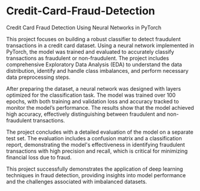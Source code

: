 # Credit-Card-Fraud-Detection

Credit Card Fraud Detection Using Neural Networks in PyTorch

This project focuses on building a robust classifier to detect fraudulent transactions in a credit card dataset. Using a neural network implemented in PyTorch, the model was trained and evaluated to accurately classify transactions as fraudulent or non-fraudulent. The project includes comprehensive Exploratory Data Analysis (EDA) to understand the data distribution, identify and handle class imbalances, and perform necessary data preprocessing steps.

After preparing the dataset, a neural network was designed with layers optimized for the classification task. The model was trained over 100 epochs, with both training and validation loss and accuracy tracked to monitor the model’s performance. The results show that the model achieved high accuracy, effectively distinguishing between fraudulent and non-fraudulent transactions.

The project concludes with a detailed evaluation of the model on a separate test set. The evaluation includes a confusion matrix and a classification report, demonstrating the model's effectiveness in identifying fraudulent transactions with high precision and recall, which is critical for minimizing financial loss due to fraud.

This project successfully demonstrates the application of deep learning techniques in fraud detection, providing insights into model performance and the challenges associated with imbalanced datasets.

